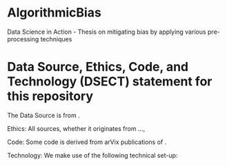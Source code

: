 # AlgorithmicBias
Data Science in Action - Thesis on mitigating bias by applying various pre-processing techniques



# Data Source, Ethics, Code, and Technology (DSECT) statement for this repository
The Data Source is from .

Ethics: All sources, whether it originates from ..., 

Code: Some code is derived from arVix publications of .

Technology: We make use of the following technical set-up:


